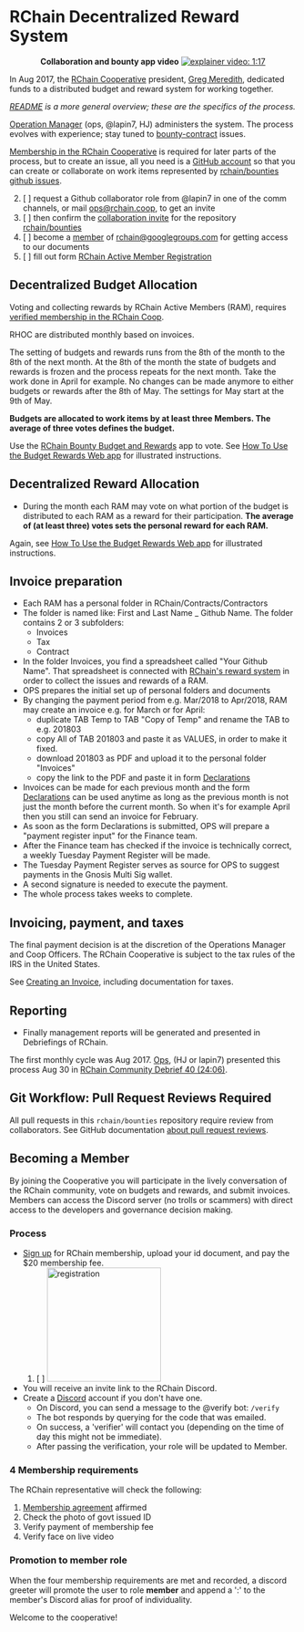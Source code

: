 # RChain Decentralized Reward System

<p align="center">	<b>Collaboration and bounty app video</b>
 <a href="https://www.youtube.com/watch?v=vcIZSZmpO9E&feature=youtu.be">
	 <img alt="explainer video: 1:17" src="https://img.shields.io/badge/explainer-1%3A17-red.svg" />
	</a>
</p>

In Aug 2017, the [RChain Cooperative](https://rchain.coop) president,
[Greg Meredith][lgm], dedicated funds to a distributed budget and
reward system for working together.

_[README][] is a more general overview; these are the specifics of the
process._

[Operation Manager](ops@rchain.coop) (ops, @lapin7, HJ) administers the system.
The process evolves with experience; stay tuned to
[bounty-contract](https://github.com/rchain/bounties/labels/bounty-contract)
issues.
<!-- 2. [ ] This is the #bounties channel in Discord:
![image](https://user-images.githubusercontent.com/1913335/32598502-3f0ddc98-c53a-11e7-85e9-f95fc799dede.png) -->

[LGM]: https://github.com/rchain/bounties/wiki/Greg-Meredith
[README]: https://github.com/rchain/Members/blob/master/README.md

[Membership in the RChain Cooperative](#becoming-a-member) is required
for later parts of the process, but to create an issue, all you need
is a [GitHub account](https://github.com/join) so that you can create
or collaborate on work items represented by
[rchain/bounties github issues](https://github.com/rchain/bounties/issues/).

  2. [ ] request a Github collaborator role from @lapin7 in one of the comm channels, or mail [ops@rchain.coop](ops@rchain.coop), to get an invite
  3. [ ] then confirm the [collaboration invite](https://github.com/rchain/bounties/invitations) for the repository [rchain/bounties](https://github.com/rchain/bounties)
  4. [ ] become a [member](https://groups.google.com/forum/#!pendingmember/rchain/join) of rchain@googlegroups.com for getting access to our documents
  5. [ ] fill out form [RChain Active Member Registration](https://docs.google.com/forms/d/e/1FAIpQLSecwGUVFNx_Xa_Qsw5bxLnaKstPS8kQnfrUGqpuf22rLDteDg/viewform)

## Decentralized Budget Allocation

Voting and collecting rewards by RChain Active Members (RAM), requires [verified membership in the RChain Coop](#becoming-a-member).

RHOC are distributed monthly based on invoices.

The setting of budgets and rewards runs from the 8th of the month to the 8th of the next month. At the 8th of the month the state of budgets and rewards is frozen and the process repeats for the next month. Take the work done in April for example. No changes can be made anymore to either budgets or rewards after the 8th of May. The settings for May start at the 9th of May. 

**Budgets are allocated to work items by at least three Members. The average of three votes defines the budget.**

Use the [RChain Bounty Budget and Rewards](https://rewards.rchain.coop/) app to vote. See [How To Use the Budget Rewards Web app][howto] for illustrated instructions.

[howto]: https://github.com/rchain/bounties/wiki/How-To-Use-the-Budget-Rewards-Web-App


## Decentralized Reward Allocation

- During the month each RAM may vote on what portion of the budget is distributed to each RAM as a reward for their participation. **The average of (at least three) votes sets the personal reward for each RAM.**

Again, see [How To Use the Budget Rewards Web app][howto] for illustrated instructions.

## Invoice preparation

- Each RAM has a personal folder in RChain/Contracts/Contractors
- The folder is named like: First and Last Name _ Github Name. The folder contains 2 or 3 subfolders:
	- Invoices
	- Tax
	- Contract
- In the folder Invoices, you find a spreadsheet called "Your Github Name". That spreadsheet is connected with [RChain's reward system](https://rewards.rchain.coop/) in order to collect the issues and rewards of a RAM.
- OPS prepares the initial set up of personal folders and documents
- By changing the payment period from e.g. Mar/2018 to Apr/2018, RAM may create an invoice e.g. for March or for April:
	- duplicate TAB Temp to TAB "Copy of Temp" and rename the TAB to e.g. 201803
	- copy All of TAB 201803 and paste it as VALUES, in order to make it fixed.
	- download 201803 as PDF and upload it to the personal folder "Invoices"
	- copy the link to the PDF and paste it in form [Declarations](https://docs.google.com/forms/d/e/1FAIpQLSe3ZxbwVL_yQZ7DTSw9V5VZod1U9XeZxDMZB7jupRCnx79erQ/viewform)
- Invoices can be made for each previous month and the form [Declarations](https://docs.google.com/forms/d/e/1FAIpQLSe3ZxbwVL_yQZ7DTSw9V5VZod1U9XeZxDMZB7jupRCnx79erQ/viewform) can be used anytime as long as the previous month is not just the month before the current month. So when it's for example April then you still can send an invoice for February. 
- As soon as the form Declarations is submitted, OPS will prepare a "payment register input" for the Finance team.
- After the Finance team has checked if the invoice is technically correct, a weekly Tuesday Payment Register will be made.
- The Tuesday Payment Register serves as source for OPS to suggest payments in the Gnosis Multi Sig wallet.
- A second signature is needed to execute the payment.
- The whole process takes weeks to complete.

## Invoicing, payment, and taxes

The final payment decision is at the discretion of the Operations Manager and Coop Officers.
The RChain Cooperative is subject to the tax rules of the IRS in the United States.

See [Creating an Invoice](https://github.com/rchain/bounties/wiki/Creating-an-Invoice),
including documentation for taxes.

## Reporting
- Finally management reports will be generated and presented in Debriefings of RChain.

The first monthly cycle was Aug 2017. [Ops](ops@rchain.coop), (HJ or lapin7) presented this process Aug 30 in
[RChain Community Debrief 40 (24:06)](https://www.youtube.com/watch?v=7Li4g4qDF6M&t=1486s). 

## Git Workflow: Pull Request Reviews Required

All pull requests in this `rchain/bounties` repository require review
from collaborators. See GitHub documentation
[about pull request reviews][PRR].

[PRR]: https://help.github.com/articles/about-pull-request-reviews/


## Becoming a Member

By joining the Cooperative you will participate in the lively conversation of the RChain community, vote on budgets and rewards, and submit invoices. Members can access the Discord server (no trolls or scammers) with direct access to the developers and governance decision making.

### Process

- [Sign up](https://member.rchain.coop/#/sign-up) for RChain membership, upload your id document, and pay the $20 membership fee.
  1. [ ] <img src="https://user-images.githubusercontent.com/1913335/32598353-e489f158-c539-11e7-9656-4bcbb55718d2.png" alt="registration" width="200" />
- You will receive an invite link to the RChain Discord.
- Create a [Discord](https://discordapp.com/) account if you don't have one.
  - On Discord, you can send a message to the @verify bot:
    ```/verify```
  - The bot responds by querying for the code that was emailed.
  - On success, a 'verifier' will contact you (depending on the time of day this might not be immediate).
  - After passing the verification, your role will be updated to Member.

### 4 Membership requirements

The RChain representative will check the following:
1. [Membership agreement](https://github.com/rchain/legaldocs/blob/master/Coop%20Membership%20Agreement.pdf) affirmed
2. Check the photo of govt issued ID
3. Verify payment of membership fee
4. Verify face on live video

### Promotion to member role

When the four membership requirements are met and recorded, a discord greeter will promote the user to role **member** and append a ':' to the member's Discord alias for proof of individuality.

Welcome to the cooperative!

